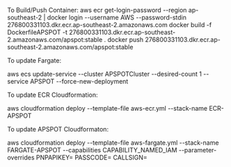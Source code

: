 To Build/Push Container:
aws ecr get-login-password --region ap-southeast-2 | docker login --username AWS --password-stdin 276800331103.dkr.ecr.ap-southeast-2.amazonaws.com
docker build -f DockerfileAPSPOT -t 276800331103.dkr.ecr.ap-southeast-2.amazonaws.com/apspot:stable .
docker push 276800331103.dkr.ecr.ap-southeast-2.amazonaws.com/apspot:stable

To update Fargate:

aws ecs update-service --cluster APSPOTCluster --desired-count 1 --service APSPOT --force-new-deployment

To update ECR Cloudformation:

aws cloudformation deploy --template-file aws-ecr.yml --stack-name ECR-APSPOT

To update APSPOT Cloudformaton:

aws cloudformation deploy --template-file aws-fargate.yml --stack-name FARGATE-APSPOT --capabilities CAPABILITY_NAMED_IAM --parameter-overrides PNPAPIKEY=<pnpapikey> PASSCODE=<passcode> CALLSIGN=<callsign>